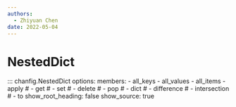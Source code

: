 ```yaml
---
authors:
  - Zhiyuan Chen
date: 2022-05-04
---
```


# NestedDict

::: chanfig.NestedDict
    options:
      members:
        - all_keys
        - all_values
        - all_items
        - apply
        # - get
        # - set
        # - delete
        # - pop
        # - dict
        # - difference
        # - intersection
        # - to
      show_root_heading: false
      show_source: true
